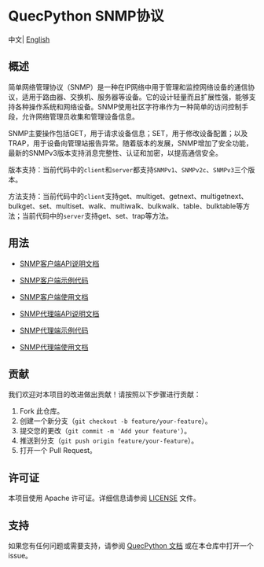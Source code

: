 # QuecPython SNMP协议

中文| [English](./README.md)

## 概述

简单网络管理协议（SNMP）是一种在IP网络中用于管理和监控网络设备的通信协议，适用于路由器、交换机、服务器等设备。它的设计轻量而且扩展性强，能够支持各种操作系统和网络设备。SNMP使用社区字符串作为一种简单的访问控制手段，允许网络管理员收集和管理设备信息。

SNMP主要操作包括GET，用于请求设备信息；SET，用于修改设备配置；以及TRAP，用于设备向管理站报告异常。随着版本的发展，SNMP增加了安全功能，最新的SNMPv3版本支持消息完整性、认证和加密，以提高通信安全。

版本支持：当前代码中的`client`和`server`都支持`SNMPv1`、`SNMPv2c`、`SNMPv3`三个版本。

方法支持：当前代码中的`client`支持get、multiget、getnext、multigetnext、bulkget、set、multiset、walk、multiwalk、bulkwalk、table、bulktable等方法；当前代码中的`server`支持get、set、trap等方法。

## 用法

- [SNMP客户端API说明文档](./client/docs/zh/SNMP客户端API说明文档.md)
- [SNMP客户端示例代码](./client/snmp_api.py)
- [SNMP客户端使用文档](./client/docs/zh/SNMP客户端使用文档.md)

- [SNMP代理端API说明文档](./server/docs/zh/SNMP代理端API说明文档.md)
- [SNMP代理端示例代码](./server/snmp_agent.py)
- [SNMP代理端使用文档](./server/docs/zh/SNMP代理端使用文档.md)

## 贡献

我们欢迎对本项目的改进做出贡献！请按照以下步骤进行贡献：

1. Fork 此仓库。
2. 创建一个新分支（`git checkout -b feature/your-feature`）。
3. 提交您的更改（`git commit -m 'Add your feature'`）。
4. 推送到分支（`git push origin feature/your-feature`）。
5. 打开一个 Pull Request。

## 许可证

本项目使用 Apache 许可证。详细信息请参阅 [LICENSE](./LICENSE) 文件。

## 支持

如果您有任何问题或需要支持，请参阅 [QuecPython 文档](https://python.quectel.com/doc) 或在本仓库中打开一个 issue。
